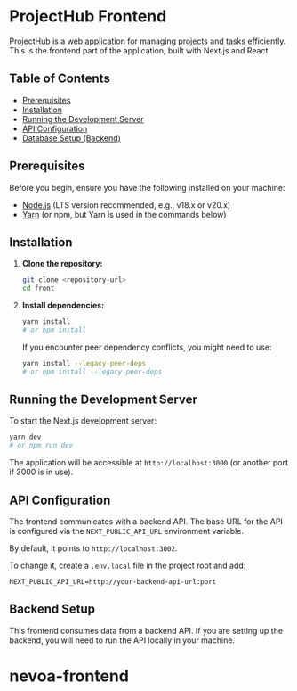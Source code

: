 # ProjectHub Frontend

ProjectHub is a web application for managing projects and tasks efficiently. This is the frontend part of the application, built with Next.js and React.

## Table of Contents

- [Prerequisites](#prerequisites)
- [Installation](#installation)
- [Running the Development Server](#running-the-development-server)
- [API Configuration](#api-configuration)
- [Database Setup (Backend)](#database-setup-backend)

## Prerequisites

Before you begin, ensure you have the following installed on your machine:

- [Node.js](https://nodejs.org/en/) (LTS version recommended, e.g., v18.x or v20.x)
- [Yarn](https://yarnpkg.com/) (or npm, but Yarn is used in the commands below)

## Installation

1.  **Clone the repository:**

    ```bash
    git clone <repository-url>
    cd front
    ```

2.  **Install dependencies:**

    ```bash
    yarn install
    # or npm install
    ```

    If you encounter peer dependency conflicts, you might need to use:

    ```bash
    yarn install --legacy-peer-deps
    # or npm install --legacy-peer-deps
    ```

## Running the Development Server

To start the Next.js development server:

```bash
yarn dev
# or npm run dev
```

The application will be accessible at `http://localhost:3000` (or another port if 3000 is in use).

## API Configuration

The frontend communicates with a backend API. The base URL for the API is configured via the `NEXT_PUBLIC_API_URL` environment variable.

By default, it points to `http://localhost:3002`.

To change it, create a `.env.local` file in the project root and add:

```
NEXT_PUBLIC_API_URL=http://your-backend-api-url:port
```

## Backend Setup

This frontend consumes data from a backend API. If you are setting up the backend, you will need to run the API locally in your machine.
# nevoa-frontend
